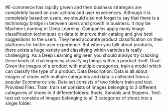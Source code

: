 #E-commerce has rapidly grown and their business strategies are completely based on user actions
and user experiences. Although it is completely based on users, we should also not forget to say
that there is a technology bridge in between users and growth in business. It may be Machine
Learning or Deep Learning. Companies apply many image classification techniques on data to
improve their catalog and give best suggestions to the users. They need accurate product
classification on their platforms for better user experience. But when you talk about products, there
exists a huge variety and classifying within varieties is really challenging. As a Deep Learning
engineer, you should always try cracking these kinds of challenges by classifying things within a
product itself.
Goal: Given the images of a product with multiple categories, train a model which can classify the
type of a product.
Data Description: Data is all about images of shoes with multiple categories and data is collected
from a popular Ecommerce site. Data set consists of two folders train and test.
Provided Files:
Train: train set consists of images belonging to 3 different categories of shoes in 3 
differentfolders: Boots, Sandals and Slippers.
Test: test set consists of images belonging to all 3 categories of shoes into a single folder.
